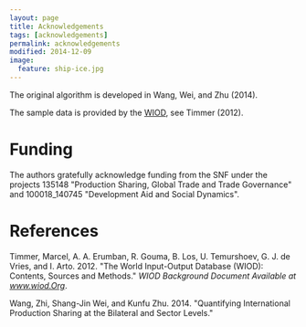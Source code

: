 ```yaml
---
layout: page
title: Acknowledgements
tags: [acknowledgements]
permalink: acknowledgements
modified: 2014-12-09
image:
  feature: ship-ice.jpg
---
```

The original algorithm is developed in Wang, Wei, and Zhu (2014).

The sample data is provided by the [WIOD](http://www.wiod.org/), see Timmer (2012).

# Funding
The authors gratefully acknowledge funding from the SNF under the projects 135148 "Production Sharing, Global Trade and Trade Governance" and 100018_140745 "Development Aid and Social Dynamics".

# References
Timmer, Marcel, A. A. Erumban, R. Gouma, B. Los, U. Temurshoev, G. J. de Vries, and I. Arto. 2012. "The World Input-Output Database (WIOD): Contents, Sources and Methods." *WIOD Background Document Available at www.wiod.Org*.

Wang, Zhi, Shang-Jin Wei, and Kunfu Zhu. 2014. "Quantifying International Production Sharing at the Bilateral and Sector Levels."
